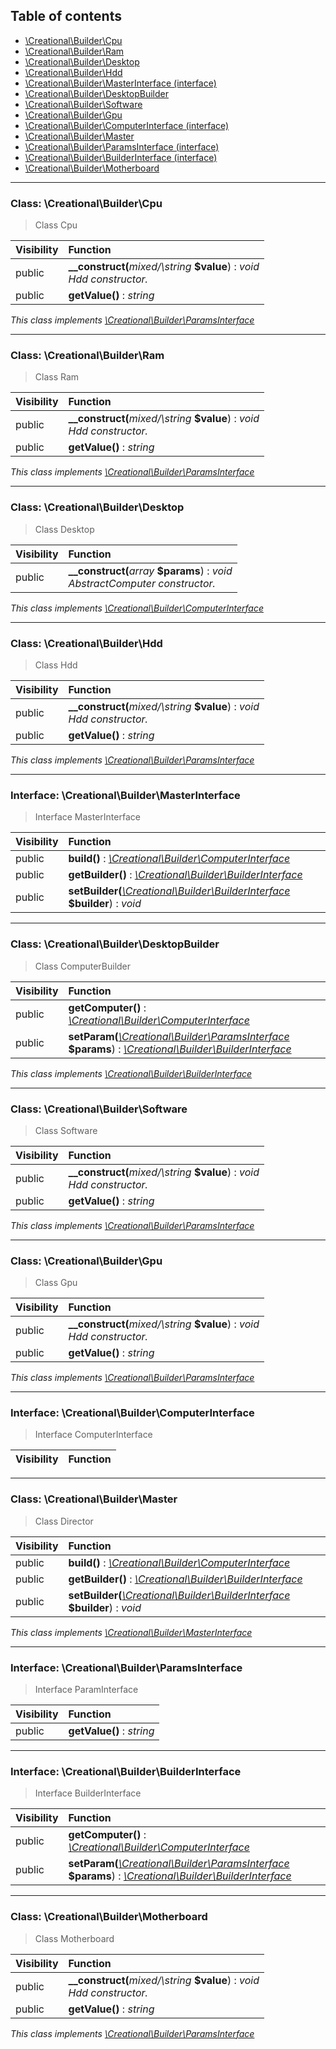 ## Table of contents

- [\Creational\Builder\Cpu](#class-creationalbuildercpu)
- [\Creational\Builder\Ram](#class-creationalbuilderram)
- [\Creational\Builder\Desktop](#class-creationalbuilderdesktop)
- [\Creational\Builder\Hdd](#class-creationalbuilderhdd)
- [\Creational\Builder\MasterInterface (interface)](#interface-creationalbuildermasterinterface)
- [\Creational\Builder\DesktopBuilder](#class-creationalbuilderdesktopbuilder)
- [\Creational\Builder\Software](#class-creationalbuildersoftware)
- [\Creational\Builder\Gpu](#class-creationalbuildergpu)
- [\Creational\Builder\ComputerInterface (interface)](#interface-creationalbuildercomputerinterface)
- [\Creational\Builder\Master](#class-creationalbuildermaster)
- [\Creational\Builder\ParamsInterface (interface)](#interface-creationalbuilderparamsinterface)
- [\Creational\Builder\BuilderInterface (interface)](#interface-creationalbuilderbuilderinterface)
- [\Creational\Builder\Motherboard](#class-creationalbuildermotherboard)

<hr />

### Class: \Creational\Builder\Cpu

> Class Cpu

| Visibility | Function |
|:-----------|:---------|
| public | <strong>__construct(</strong><em>mixed/\string</em> <strong>$value</strong>)</strong> : <em>void</em><br /><em>Hdd constructor.</em> |
| public | <strong>getValue()</strong> : <em>string</em> |

*This class implements [\Creational\Builder\ParamsInterface](#interface-creationalbuilderparamsinterface)*

<hr />

### Class: \Creational\Builder\Ram

> Class Ram

| Visibility | Function |
|:-----------|:---------|
| public | <strong>__construct(</strong><em>mixed/\string</em> <strong>$value</strong>)</strong> : <em>void</em><br /><em>Hdd constructor.</em> |
| public | <strong>getValue()</strong> : <em>string</em> |

*This class implements [\Creational\Builder\ParamsInterface](#interface-creationalbuilderparamsinterface)*

<hr />

### Class: \Creational\Builder\Desktop

> Class Desktop

| Visibility | Function |
|:-----------|:---------|
| public | <strong>__construct(</strong><em>array</em> <strong>$params</strong>)</strong> : <em>void</em><br /><em>AbstractComputer constructor.</em> |

*This class implements [\Creational\Builder\ComputerInterface](#interface-creationalbuildercomputerinterface)*

<hr />

### Class: \Creational\Builder\Hdd

> Class Hdd

| Visibility | Function |
|:-----------|:---------|
| public | <strong>__construct(</strong><em>mixed/\string</em> <strong>$value</strong>)</strong> : <em>void</em><br /><em>Hdd constructor.</em> |
| public | <strong>getValue()</strong> : <em>string</em> |

*This class implements [\Creational\Builder\ParamsInterface](#interface-creationalbuilderparamsinterface)*

<hr />

### Interface: \Creational\Builder\MasterInterface

> Interface MasterInterface

| Visibility | Function |
|:-----------|:---------|
| public | <strong>build()</strong> : <em>[\Creational\Builder\ComputerInterface](#interface-creationalbuildercomputerinterface)</em> |
| public | <strong>getBuilder()</strong> : <em>[\Creational\Builder\BuilderInterface](#interface-creationalbuilderbuilderinterface)</em> |
| public | <strong>setBuilder(</strong><em>[\Creational\Builder\BuilderInterface](#interface-creationalbuilderbuilderinterface)</em> <strong>$builder</strong>)</strong> : <em>void</em> |

<hr />

### Class: \Creational\Builder\DesktopBuilder

> Class ComputerBuilder

| Visibility | Function |
|:-----------|:---------|
| public | <strong>getComputer()</strong> : <em>[\Creational\Builder\ComputerInterface](#interface-creationalbuildercomputerinterface)</em> |
| public | <strong>setParam(</strong><em>[\Creational\Builder\ParamsInterface](#interface-creationalbuilderparamsinterface)</em> <strong>$params</strong>)</strong> : <em>[\Creational\Builder\BuilderInterface](#interface-creationalbuilderbuilderinterface)</em> |

*This class implements [\Creational\Builder\BuilderInterface](#interface-creationalbuilderbuilderinterface)*

<hr />

### Class: \Creational\Builder\Software

> Class Software

| Visibility | Function |
|:-----------|:---------|
| public | <strong>__construct(</strong><em>mixed/\string</em> <strong>$value</strong>)</strong> : <em>void</em><br /><em>Hdd constructor.</em> |
| public | <strong>getValue()</strong> : <em>string</em> |

*This class implements [\Creational\Builder\ParamsInterface](#interface-creationalbuilderparamsinterface)*

<hr />

### Class: \Creational\Builder\Gpu

> Class Gpu

| Visibility | Function |
|:-----------|:---------|
| public | <strong>__construct(</strong><em>mixed/\string</em> <strong>$value</strong>)</strong> : <em>void</em><br /><em>Hdd constructor.</em> |
| public | <strong>getValue()</strong> : <em>string</em> |

*This class implements [\Creational\Builder\ParamsInterface](#interface-creationalbuilderparamsinterface)*

<hr />

### Interface: \Creational\Builder\ComputerInterface

> Interface ComputerInterface

| Visibility | Function |
|:-----------|:---------|

<hr />

### Class: \Creational\Builder\Master

> Class Director

| Visibility | Function |
|:-----------|:---------|
| public | <strong>build()</strong> : <em>[\Creational\Builder\ComputerInterface](#interface-creationalbuildercomputerinterface)</em> |
| public | <strong>getBuilder()</strong> : <em>[\Creational\Builder\BuilderInterface](#interface-creationalbuilderbuilderinterface)</em> |
| public | <strong>setBuilder(</strong><em>[\Creational\Builder\BuilderInterface](#interface-creationalbuilderbuilderinterface)</em> <strong>$builder</strong>)</strong> : <em>void</em> |

*This class implements [\Creational\Builder\MasterInterface](#interface-creationalbuildermasterinterface)*

<hr />

### Interface: \Creational\Builder\ParamsInterface

> Interface ParamInterface

| Visibility | Function |
|:-----------|:---------|
| public | <strong>getValue()</strong> : <em>string</em> |

<hr />

### Interface: \Creational\Builder\BuilderInterface

> Interface BuilderInterface

| Visibility | Function |
|:-----------|:---------|
| public | <strong>getComputer()</strong> : <em>[\Creational\Builder\ComputerInterface](#interface-creationalbuildercomputerinterface)</em> |
| public | <strong>setParam(</strong><em>[\Creational\Builder\ParamsInterface](#interface-creationalbuilderparamsinterface)</em> <strong>$params</strong>)</strong> : <em>[\Creational\Builder\BuilderInterface](#interface-creationalbuilderbuilderinterface)</em> |

<hr />

### Class: \Creational\Builder\Motherboard

> Class Motherboard

| Visibility | Function |
|:-----------|:---------|
| public | <strong>__construct(</strong><em>mixed/\string</em> <strong>$value</strong>)</strong> : <em>void</em><br /><em>Hdd constructor.</em> |
| public | <strong>getValue()</strong> : <em>string</em> |

*This class implements [\Creational\Builder\ParamsInterface](#interface-creationalbuilderparamsinterface)*

